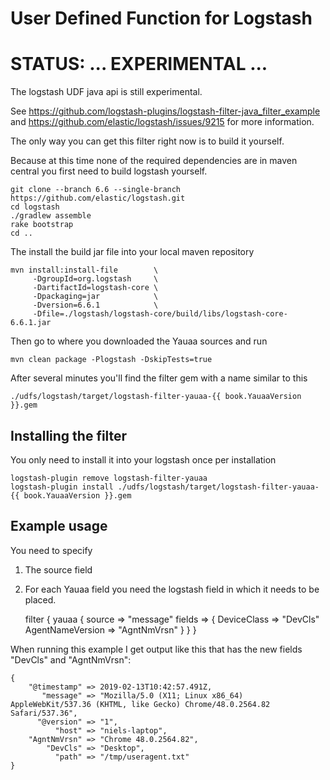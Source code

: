 # User Defined Function for Logstash

# STATUS: ... EXPERIMENTAL ...
The logstash UDF java api is still experimental.

See https://github.com/logstash-plugins/logstash-filter-java_filter_example and https://github.com/elastic/logstash/issues/9215 for more information.

The only way you can get this filter right now is to build it yourself.

Because at this time none of the required dependencies are in maven central you first need to build logstash yourself.

```
git clone --branch 6.6 --single-branch https://github.com/elastic/logstash.git
cd logstash
./gradlew assemble
rake bootstrap
cd ..
```

The install the build jar file into your local maven repository

```
mvn install:install-file        \
     -DgroupId=org.logstash     \
     -DartifactId=logstash-core \
     -Dpackaging=jar            \
     -Dversion=6.6.1            \
     -Dfile=./logstash/logstash-core/build/libs/logstash-core-6.6.1.jar
```

Then go to where you downloaded the Yauaa sources and run

```
mvn clean package -Plogstash -DskipTests=true
```

After several minutes you'll find the filter gem with a name similar to this

<pre><code>./udfs/logstash/target/logstash-filter-yauaa-{{ book.YauaaVersion }}.gem</code></pre>

## Installing the filter

You only need to install it into your logstash once per installation

<pre><code>logstash-plugin remove logstash-filter-yauaa
logstash-plugin install ./udfs/logstash/target/logstash-filter-yauaa-{{ book.YauaaVersion }}.gem</code></pre>

## Example usage

You need to specify

1. The source field
2. For each Yauaa field you need the logstash field in which it needs to be placed.


    filter {
      yauaa {
        source => "message"
        fields => {
           DeviceClass      => "DevCls"
           AgentNameVersion => "AgntNmVrsn"
        }
      }
    }

When running this example I get output like this that has the new fields "DevCls" and "AgntNmVrsn":

    {
        "@timestamp" => 2019-02-13T10:42:57.491Z,
           "message" => "Mozilla/5.0 (X11; Linux x86_64) AppleWebKit/537.36 (KHTML, like Gecko) Chrome/48.0.2564.82 Safari/537.36",
          "@version" => "1",
              "host" => "niels-laptop",
        "AgntNmVrsn" => "Chrome 48.0.2564.82",
            "DevCls" => "Desktop",
              "path" => "/tmp/useragent.txt"
    }

